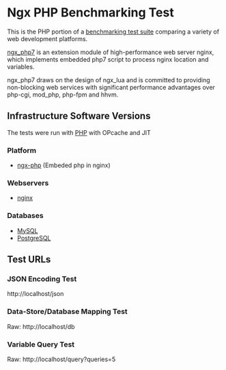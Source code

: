 # Ngx PHP Benchmarking Test

This is the PHP portion of a [benchmarking test suite](../) comparing a variety of web development platforms.

[ngx_php7](https://github.com/rryqszq4/ngx_php7) is an extension module of high-performance web server nginx, which implements embedded php7 script to process nginx location and variables.

ngx_php7 draws on the design of ngx_lua and is committed to providing non-blocking web services with significant performance advantages over php-cgi, mod_php, php-fpm and hhvm.



## Infrastructure Software Versions
The tests were run with [PHP](https://www.php.net/) with OPcache and JIT

### Platform

* [ngx-php](https://github.com/rryqszq4/ngx_php7) (Embeded php in nginx)

### Webservers

* [nginx](https://nginx.org/)


### Databases

* [MySQL](https://dev.mysql.com/)
* [PostgreSQL](https://www.postgresql.org/)


## Test URLs
### JSON Encoding Test

http://localhost/json

### Data-Store/Database Mapping Test

Raw:
http://localhost/db

### Variable Query Test

Raw:
http://localhost/query?queries=5
